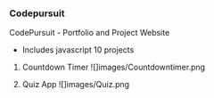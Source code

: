 ### Codepursuit
CodePursuit - Portfolio and Project Website

- Includes javascript 10 projects

1. Countdown Timer
![]images/Countdowntimer.png

2. Quiz App
![]images/Quiz.png